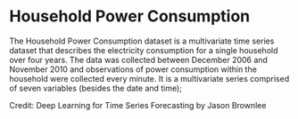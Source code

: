 # Household Power Consumption 

The Household Power Consumption dataset is a multivariate time series dataset that describes the electricity consumption for a single household over four years. The data was collected between December 2006 and November 2010 and observations of power consumption within the household were collected every minute. It is a multivariate series comprised of seven variables (besides the date and time);

Credit: Deep Learning for Time Series Forecasting by Jason Brownlee
